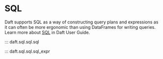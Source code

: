 # SQL

Daft supports SQL as a way of constructing query plans and expressions as it can often be more ergonomic than using DataFrames for writing queries. Learn more about [SQL](../core_concepts.md#sql) in Daft User Guide.

::: daft.sql.sql.sql

::: daft.sql.sql.sql_expr

<!-- why are these not part of sql funcs? -->

<!-- ## SQL Functions

This is a full list of functions that can be used from within SQL -->

<!-- wip -->
